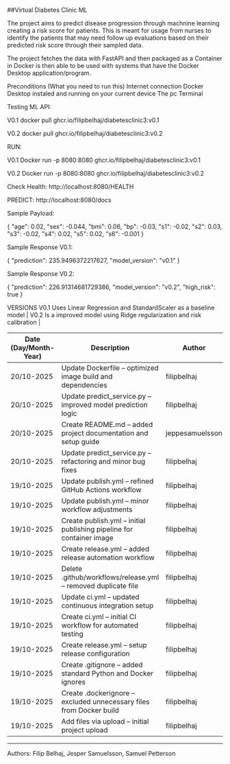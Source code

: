 ##Virtual Diabetes Clinic ML

The project aims to predict disease progression through machnine learning creating a risk score for patients. This is meant for usage from nurses to identify the patients that may need follow up evaluations based on their predicted risk score through their sampled data.

The project fetches the data with FastAPI and then packaged as a Container in Docker is then able to be used with systems that have the Docker Desktop application/program.

Preconditions (What you need to run this)
Internet connection
Docker Desktop instaled and running on your current device 
The pc Terminal

Testing ML API: 

V0.1
docker pull ghcr.io/filipbelhaj/diabetesclinic3:v0.1

V0.2
docker pull ghcr.io/filipbelhaj/diabetesclinic3:v0.2

RUN:

V0.1
Docker run -p 8080:8080 ghcr.io/filipbelhaj/diabetesclinic3:v0.1

V0.2
Docker run -p 8080:8080 ghcr.io/filipbelhaj/diabetesclinic3:v0.2

Check Health: 
http://localhost:8080/HEALTH

PREDICT:
http://localhost:8080/docs

Sample Payload:

{ 
"age": 0.02, 
"sex": -0.044, 
"bmi": 0.06, 
"bp": -0.03, 
"s1": -0.02, 
"s2": 0.03, 
"s3": -0.02,
"s4": 0.02, 
"s5": 0.02, 
"s6": -0.001 
}

Sample Response V0.1:

{
  "prediction": 235.9496372217627,
  "model_version": "v0.1"
}

Sample Response V0.2:

{
  "prediction": 226.91314681729386,
  "model_version": "v0.2",
  "high_risk": true
}

VERSIONS
V0.1 Uses Linear Regression and StandardScaler as a baseline model |
V0.2 Is a improved model using Ridge regularization and risk calibration |


| Date (Day/Month-Year) | Description | Author | Status |
|------------------------|-------------|---------|---------|
| 20/10-2025 | Update Dockerfile – optimized image build and dependencies | filipbelhaj | ✅ Verified |
| 20/10-2025 | Update predict_service.py – improved model prediction logic | filipbelhaj | ✅ Verified |
| 20/10-2025 | Create README.md – added project documentation and setup guide | jeppesamuelsson | ✅ Verified |
| 20/10-2025 | Update predict_service.py – refactoring and minor bug fixes | filipbelhaj | ✅ Verified |
| 19/10-2025 | Update publish.yml – refined GitHub Actions workflow | filipbelhaj | ✅ Verified |
| 19/10-2025 | Update publish.yml – minor workflow adjustments | filipbelhaj | ✅ Verified |
| 19/10-2025 | Create publish.yml – initial publishing pipeline for container image | filipbelhaj | ✅ Verified |
| 19/10-2025 | Create release.yml – added release automation workflow | filipbelhaj | ✅ Verified |
| 19/10-2025 | Delete .github/workflows/release.yml – removed duplicate file | filipbelhaj | ✅ Verified |
| 19/10-2025 | Update ci.yml – updated continuous integration setup | filipbelhaj | ✅ Verified |
| 19/10-2025 | Create ci.yml – initial CI workflow for automated testing | filipbelhaj | ✅ Verified |
| 19/10-2025 | Create release.yml – setup release configuration | filipbelhaj | ✅ Verified |
| 19/10-2025 | Create .gitignore – added standard Python and Docker ignores | filipbelhaj | ✅ Verified |
| 19/10-2025 | Create .dockerignore – excluded unnecessary files from Docker build | filipbelhaj | ✅ Verified |
| 19/10-2025 | Add files via upload – initial project upload | filipbelhaj | ✅ Verified |

---

Authors:
Filip Belhaj, Jesper Samuelsson, Samuel Petterson





